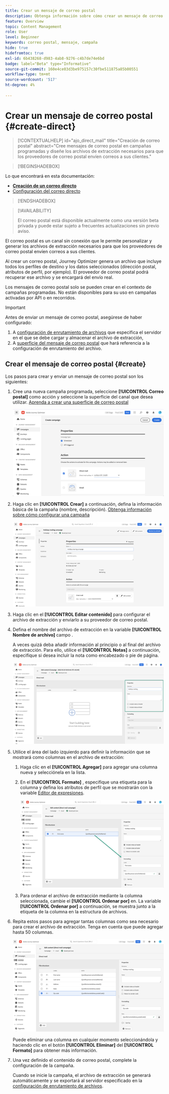 ```yaml
---
title: Crear un mensaje de correo postal
description: Obtenga información sobre cómo crear un mensaje de correo postal en Journey Optimizer
feature: Overview
topic: Content Management
role: User
level: Beginner
keywords: correo postal, mensaje, campaña
hide: true
hidefromtoc: true
exl-id: 6b438268-d983-4ab8-9276-c4b7de74e6bd
badge: label="Beta" type="Informative"
source-git-commit: 160e4ce03d3be975157c30fbe511875a85b00551
workflow-type: tm+mt
source-wordcount: '517'
ht-degree: 4%

---
```


# Crear un mensaje de correo postal {#create-direct}

>[!CONTEXTUALHELP]
>id="ajo_direct_mail"
>title="Creación de correo postal"
>abstract="Cree mensajes de correo postal en campañas programadas y diseñe los archivos de extracción necesarios para que los proveedores de correo postal envíen correos a sus clientes."

>[!BEGINSHADEBOX]

Lo que encontrará en esta documentación:

* **[Creación de un correo directo](create-direct-mail.md)**
* [Configuración del correo directo](direct-mail-configuration.md)

>[!ENDSHADEBOX]

>[!AVAILABILITY]
>
>El correo postal está disponible actualmente como una versión beta privada y puede estar sujeto a frecuentes actualizaciones sin previo aviso.

El correo postal es un canal sin conexión que le permite personalizar y generar los archivos de extracción necesarios para que los proveedores de correo postal envíen correos a sus clientes.

Al crear un correo postal, Journey Optimizer genera un archivo que incluye todos los perfiles de destino y los datos seleccionados (dirección postal, atributos de perfil, por ejemplo). El proveedor de correo postal podrá recuperar ese archivo y se encargará del envío real.

Los mensajes de correo postal solo se pueden crear en el contexto de campañas programadas. No están disponibles para su uso en campañas activadas por API o en recorridos.

>[!IMPORTANT]
>
>Antes de enviar un mensaje de correo postal, asegúrese de haber configurado:
>
>1. A [configuración de enrutamiento de archivos](../direct-mail/direct-mail-configuration.md#file-routing-configuration) que especifica el servidor en el que se debe cargar y almacenar el archivo de extracción,
>1. A [superficie del mensaje de correo postal](../direct-mail/direct-mail-configuration.md#direct-mail-surface) que hará referencia a la configuración de enrutamiento del archivo.


## Crear el mensaje de correo postal {#create}

Los pasos para crear y enviar un mensaje de correo postal son los siguientes:

1. Cree una nueva campaña programada, seleccione **[!UICONTROL Correo postal]** como acción y seleccione la superficie del canal que desea utilizar. [Aprenda a crear una superficie de correo postal](../direct-mail/direct-mail-configuration.md#direct-mail-surface)

   ![](assets/direct-mail-campaign.png)

1. Haga clic en **[!UICONTROL Crear]** a continuación, defina la información básica de la campaña (nombre, descripción). [Obtenga información sobre cómo configurar una campaña](../campaigns/create-campaign.md)

   ![](assets/direct-mail-edit.png)

1. Haga clic en el **[!UICONTROL Editar contenido]** para configurar el archivo de extracción y enviarlo a su proveedor de correo postal.

1. Defina el nombre del archivo de extracción en la variable **[!UICONTROL Nombre de archivo]** campo .

   A veces quizá deba añadir información al principio o al final del archivo de extracción. Para ello, utilice el **[!UICONTROL Notas]** a continuación, especifique si desea incluir la nota como encabezado o pie de página.

   <!--Click on the button to the right of the Output file field and enter the desired label. You can use personalization fields, content blocks and dynamic text (see Defining content). For example, you can complete the label with the delivery ID or the extraction date.-->

   ![](assets/direct-mail-properties.png)

1. Utilice el área del lado izquierdo para definir la información que se mostrará como columnas en el archivo de extracción:

   1. Haga clic en el **[!UICONTROL Agregar]** para agregar una columna nueva y selecciónela en la lista.

   1. En el **[!UICONTROL Formato]** , especifique una etiqueta para la columna y defina los atributos de perfil que se mostrarán con la variable [Editor de expresiones](../personalization/personalization-build-expressions.md).

      ![](assets/direct-mail-content.png)

   1. Para ordenar el archivo de extracción mediante la columna seleccionada, cambie el **[!UICONTROL Ordenar por]** en. La variable **[!UICONTROL Ordenar por]** a continuación, se muestra junto a la etiqueta de la columna en la estructura de archivos.

1. Repita estos pasos para agregar tantas columnas como sea necesario para crear el archivo de extracción. Tenga en cuenta que puede agregar hasta 50 columnas.

   ![](assets/direct-mail-complete.png)

   Puede eliminar una columna en cualquier momento seleccionándola y haciendo clic en el botón **[!UICONTROL Eliminar]** del **[!UICONTROL Formato]** para obtener más información.

1. Una vez definido el contenido de correo postal, complete la configuración de la campaña.

   Cuando se inicie la campaña, el archivo de extracción se generará automáticamente y se exportará al servidor especificado en la [configuración de enrutamiento de archivos](../direct-mail/direct-mail-configuration.md).
